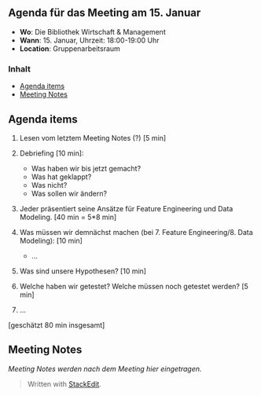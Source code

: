 ## Agenda für das Meeting am 15. Januar
- **Wo**: Die Bibliothek Wirtschaft & Management
- **Wann**: 15. Januar, Uhrzeit: 18:00-19:00 Uhr 
- **Location**: Gruppenarbeitsraum

### Inhalt

* [Agenda items](#agenda-items)
* [Meeting Notes](#meeting-notes)

## Agenda items

1. Lesen vom letztem Meeting Notes (?) [5 min]

2. Debriefing [10 min]: 
	- Was haben wir bis jetzt gemacht? 
	- Was hat geklappt? 
	- Was nicht? 
	- Was sollen wir ändern? 

3. Jeder präsentiert seine Ansätze für Feature Engineering und Data Modeling. [40 min = 5*8 min]

4. Was müssen wir demnächst machen (bei 7. Feature Engineering/8. Data Modeling): [10 min]
	- ...

5. Was sind unsere Hypothesen? [10 min]
6. Welche haben wir getestet? Welche müssen noch getestet werden? [5 min]
	
9. ...

[geschätzt 80 min insgesamt]

## Meeting Notes
*Meeting Notes werden nach dem Meeting hier eingetragen.*

<!-- Anwesende:
- Elron Pens
- Frank Hilden
- Giam Lee
- Julian Torres
- Philippe Santos da Costa

FH: **Hypothese**: "Dicke ist das wichtigste Parameter, das Salzrückhalt und Durchfluss beeinflusst."
FH: **Hypothese**: "Bearbeitungszeitraum..."
FH: **Hypothese**: "Anzahl Rollen seit letztem Badwechsel beeinflusst die Qualität"

Wenn zu schnell durchgezogen hat die Reaktion keine Zeit → Qualität schlechter
(Rollengeschwindigkeit beeinflusst negativ die Qualität)

Chlorgehalt
Temperatur

**Nächste Schritte:**

- [ ] pa_coating raustrennen  
- [ ] Lineare Regression mit mean und alle hochkorrelierte Variablen rausgetrennt. [EP]
- [ ] Zeitliche Verlauf Chlorkonzentration analysieren. [EP] 
- [ ] Lineare Regression ohne mean (mit originalle Vars) und alle hochkorrelierte Variablen rausgetrennt. [PSC]
- [ ] Dendrogram [FH]
- [ ] Zusammenhänge zwischen die Variablen suchen (Schrittweise in Prozessreihenfolge) [JT]
- [ ] Weiter die Heatmaps analysieren [GL]
 

**Weitere Vorschläge:**

1. Dimension Reduction
2. Normalize Variables
3. Unsupervised Learning (Clustering)
4. Supervised Learning

- [ ] Material wieder angucken:
- [ ] Uns mit Unsupervised Learning vertraut machen
- [ ] Dendrogram für jedes Produkttyp machen
-->

> Written with [StackEdit](https://stackedit.io/).
<!--stackedit_data:
eyJoaXN0b3J5IjpbNzIzNjkyOTUsLTgzMTUwMDU5NV19
-->